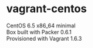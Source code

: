 vagrant-centos
==============

CentOS 6.5 x86_64 minimal  
Box built with Packer 0.6.1  
Provisioned with Vagrant 1.6.3  
